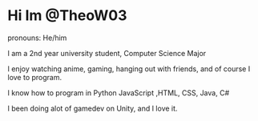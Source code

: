 
# Hi Im @TheoW03 


pronouns: He/him

I am a 2nd year university student, Computer Science Major  

I enjoy watching anime, gaming, hanging out with friends, and of course I love to program.

I know how to program in Python JavaScript ,HTML, CSS, Java, C# 

I been doing alot of gamedev on Unity, and I love it. 
